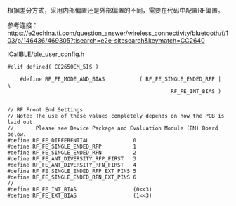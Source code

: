 根据差分方式，采用内部偏置还是外部偏置的不同，需要在代码中配置RF偏置。

参考连接：https://e2echina.ti.com/question_answer/wireless_connectivity/bluetooth/f/103/p/146436/469305?tisearch=e2e-sitesearch&keymatch=CC2640

ICallBLE/ble_user_config.h

```
#elif defined( CC2650EM_5IS )

	#define RF_FE_MODE_AND_BIAS           ( RF_FE_SINGLE_ENDED_RFP |             \
		                                            RF_FE_INT_BIAS )


// RF Front End Settings
// Note: The use of these values completely depends on how the PCB is laid out.
//       Please see Device Package and Evaluation Module (EM) Board below.
#define RF_FE_DIFFERENTIAL              0
#define RF_FE_SINGLE_ENDED_RFP          1
#define RF_FE_SINGLE_ENDED_RFN          2
#define RF_FE_ANT_DIVERSITY_RFP_FIRST   3
#define RF_FE_ANT_DIVERSITY_RFN_FIRST   4
#define RF_FE_SINGLE_ENDED_RFP_EXT_PINS 5
#define RF_FE_SINGLE_ENDED_RFN_EXT_PINS 6
//
#define RF_FE_INT_BIAS                  (0<<3)
#define RF_FE_EXT_BIAS                  (1<<3)
```
